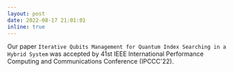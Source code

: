 ```yaml
---
layout: post
date: 2022-08-17 21:01:01
inline: true
---
```


Our paper `Iterative Qubits Management for Quantum Index Searching in a Hybrid System` was accepted by 41st IEEE International Performance Computing and Communications Conference (IPCCC'22).
